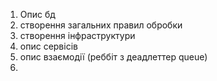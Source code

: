 1. Опис бд
2. створення загальних правил обробки
3. створення інфраструктури
4. опис сервісів
5. опис взаємодії (реббіт з деадлеттер queue)
6. 